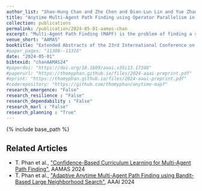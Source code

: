 ```yaml
---
author_list: "Shao-Hung Chan and Zhe Chen and Dian-Lun Lin and Yue Zhang and Daniel Harabor and Sven Koenig and Tsung-Wei Huang and Thomy Phan"
title: "Anytime Multi-Agent Path Finding using Operator Parallelism in Large Neighborhood Search"
collection: publications
permalink: /publication/2024-05-01-aamas-chan
excerpt: "Multi-Agent Path Finding (MAPF) is the problem of finding a set of collision-free paths for multiple agents in a shared environment while minimizing the sum of travel times. Since the MAPF problem is NP-hard to solve optimally, anytime algorithms are promising to quickly find a solution and keep optimizing it before interrupting. The current state-of-the-art anytime algorithm for MAPF is based on Large Neighborhood Search (LNS), called MAPF-LNS, which is a combinatorial search algorithm that iteratively destroys and repairs a subset of collision-free paths in order to optimize the sum of travel times. However, the destroy and repair operations in MAPF-LNS can be time-consuming, thus limiting the effectiveness due to fewer iterations and scalability w.r.t. the number of agents. In this paper, we propose Destroy-Repair Operation Parallelism for LNS (DROP-LNS), a parallel framework that performs multiple destroy and repair processes simultaneously to explore a larger searching space under a limited time budget. Unlike MAPF-LNS, DROP-LNS is able to exploit parallelized hardware to improve the solution quality. We extend DROP-LNS to two alternatives and conduct experimental evaluations to compare the performance. The results show that DROP-LNS significantly outperforms the state-of-the-art."
venue_short: "AAMAS"
booktitle: "Extended Abstracts of the 23rd International Conference on Autonomous Agents and MultiAgent Systems"
#paper_pages: "11308--11316"
date: "2024-05-01"
bibtexid: "chanAAMAS24"
#paperdoi: "https://doi.org/10.1609/aaai.v35i13.17348"
#paperurl: "https://thomyphan.github.io/files/2024-aaai-preprint.pdf"
#eprint: "https://thomyphan.github.io/files/2024-aaai-preprint.pdf"
#coderepository: "https://github.com/thomyphan/anytime-mapf"
research_emergence: "False"
research_resilience : "False"
research_dependability : "False"
research_marl : "False"
research_planning : "True"
---
```


{% include base_path %}

## Related Articles
- T. Phan et al., ["Confidence-Based Curriculum Learning for Multi-Agent Path Finding"](https://thomyphan.github.io/publication/2024-05-01-aamas-phan), AAMAS 2024
- T. Phan et al., ["Adaptive Anytime Multi-Agent Path Finding using Bandit-Based Large Neighborhood Search"](https://thomyphan.github.io/publication/2024-02-01-aaai-phan), AAAI 2024